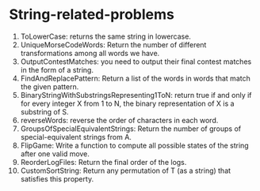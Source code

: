 # String-related-problems
1. ToLowerCase: returns the same string in lowercase.
2. UniqueMorseCodeWords: Return the number of different transformations among all words we have.
3. OutputContestMatches: you need to output their final contest matches in the form of a string.
4. FindAndReplacePattern: Return a list of the words in words that match the given pattern. 
5. BinaryStringWithSubstringsRepresenting1ToN: return true if and only if for every integer X from 1 to N, the binary representation of X is a substring of S.
6. reverseWords: reverse the order of characters in each word.
7. GroupsOfSpecialEquivalentStrings: Return the number of groups of special-equivalent strings from A.
8. FlipGame: Write a function to compute all possible states of the string after one valid move.
9. ReorderLogFiles: Return the final order of the logs.
10. CustomSortString: Return any permutation of T (as a string) that satisfies this property.
